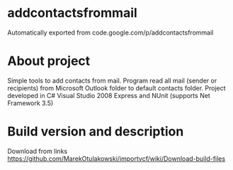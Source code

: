 # addcontactsfrommail
Automatically exported from code.google.com/p/addcontactsfrommail

# About project
Simple tools to add contacts from mail. Program read all mail (sender or recipients) from Microsoft Outlook folder to default contacts folder.
Project developed in C# Visual Studio 2008 Express and NUnit (supports Net Framework 3.5)

# Build version and description
Download from links https://github.com/MarekOtulakowski/importvcf/wiki/Download-build-files
